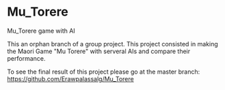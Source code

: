 # Mu_Torere
Mu_Torere game with AI

This an orphan branch of a group project.
This project consisted in making the Maori Game "Mu Torere" with serveral AIs and compare their performance.

To see the final result of this project please go at the master branch: https://github.com/Erawpalassalg/Mu_Torere
